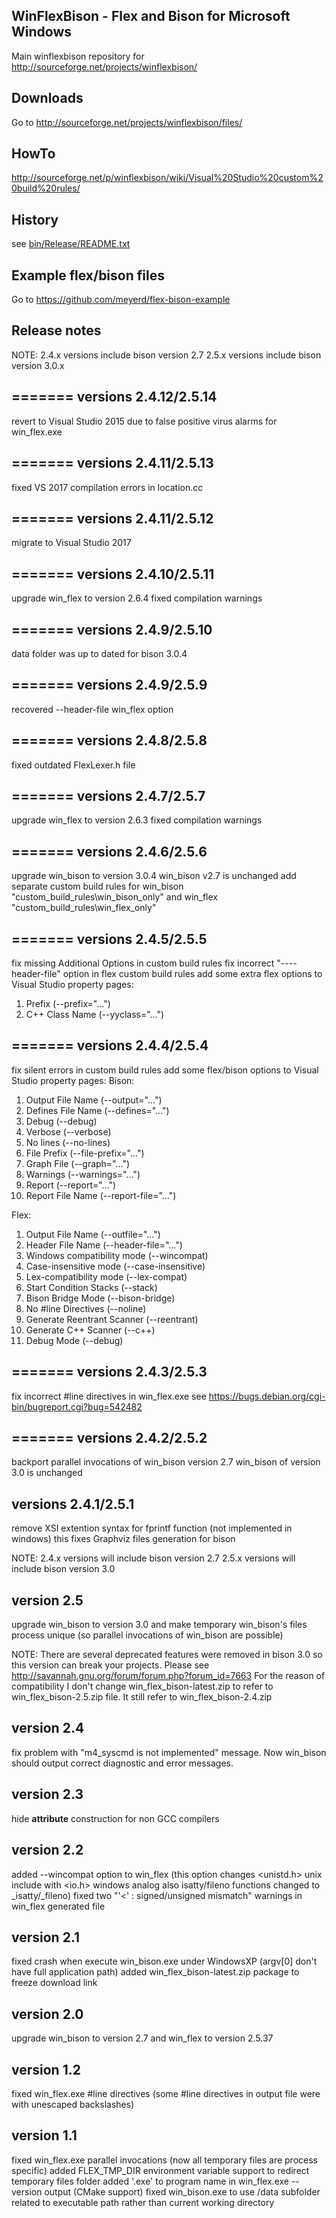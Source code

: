 ## WinFlexBison - Flex and Bison for Microsoft Windows

Main winflexbison repository for http://sourceforge.net/projects/winflexbison/

## Downloads
Go to http://sourceforge.net/projects/winflexbison/files/

## HowTo
http://sourceforge.net/p/winflexbison/wiki/Visual%20Studio%20custom%20build%20rules/

## History
see [bin/Release/README.txt](https://raw.githubusercontent.com/lexxmark/winflexbison/master/bin/Release/README.txt)

## Example flex/bison files
Go to https://github.com/meyerd/flex-bison-example

## Release notes
NOTE:
2.4.x versions include bison version 2.7
2.5.x versions include bison version 3.0.x

=======
versions 2.4.12/2.5.14
--------------
revert to Visual Studio 2015 due to false positive virus alarms for win_flex.exe

=======
versions 2.4.11/2.5.13
--------------
fixed VS 2017 compilation errors in location.cc

=======
versions 2.4.11/2.5.12
--------------
migrate to Visual Studio 2017

=======
versions 2.4.10/2.5.11
--------------
upgrade win_flex to version 2.6.4
fixed compilation warnings

=======
versions 2.4.9/2.5.10
--------------
data folder was up to dated for bison 3.0.4

=======
versions 2.4.9/2.5.9
--------------
recovered --header-file win_flex option

=======
versions 2.4.8/2.5.8
--------------
fixed outdated FlexLexer.h file

=======
versions 2.4.7/2.5.7
--------------
upgrade win_flex to version 2.6.3
fixed compilation warnings

=======
versions 2.4.6/2.5.6
--------------
upgrade win_bison to version 3.0.4
win_bison v2.7 is unchanged
add separate custom build rules for win_bison "custom_build_rules\win_bison_only"
    and win_flex "custom_build_rules\win_flex_only"

=======
versions 2.4.5/2.5.5
--------------
fix missing Additional Options in custom build rules
fix incorrect "----header-file" option in flex custom build rules
add some extra flex options to Visual Studio property pages:
   1. Prefix (--prefix="...")
   2. C++ Class Name (--yyclass="...")

=======
versions 2.4.4/2.5.4
--------------
fix silent errors in custom build rules
add some flex/bison options to Visual Studio property pages:
Bison:
   1. Output File Name (--output="...")
   2. Defines File Name (--defines="...")
   3. Debug (--debug)
   4. Verbose (--verbose)
   5. No lines (--no-lines)
   6. File Prefix (--file-prefix="...")
   7. Graph File (--graph="...")
   8. Warnings (--warnings="...")
   9. Report (--report="...")
   10. Report File Name (--report-file="...")
   
Flex:
   1. Output File Name (--outfile="...")
   2. Header File Name (--header-file="...")
   3. Windows compatibility mode (--wincompat)
   4. Case-insensitive mode (--case-insensitive)
   5. Lex-compatibility mode (--lex-compat)
   6. Start Condition Stacks (--stack)
   7. Bison Bridge Mode (--bison-bridge)
   8. No #line Directives (--noline)
   9. Generate Reentrant Scanner (--reentrant)
   10. Generate C++ Scanner (--c++)
   11. Debug Mode (--debug)

=======
versions 2.4.3/2.5.3
--------------
fix incorrect #line directives in win_flex.exe
see https://bugs.debian.org/cgi-bin/bugreport.cgi?bug=542482

=======
versions 2.4.2/2.5.2
--------------
backport parallel invocations of win_bison version 2.7
win_bison of version 3.0 is unchanged

versions 2.4.1/2.5.1
--------------
remove XSI extention syntax for fprintf function (not implemented in windows)
this fixes Graphviz files generation for bison

NOTE:
2.4.x versions will include bison version 2.7
2.5.x versions will include bison version 3.0

version 2.5
--------------
upgrade win_bison to version 3.0 and make temporary win_bison's files process unique (so parallel invocations of win_bison are possible)

NOTE: There are several deprecated features were removed in bison 3.0 so this version can break your projects.
Please see http://savannah.gnu.org/forum/forum.php?forum_id=7663
For the reason of compatibility I don't change win_flex_bison-latest.zip to refer to win_flex_bison-2.5.zip file.
It still refer to win_flex_bison-2.4.zip 

version 2.4
--------------
fix problem with "m4_syscmd is not implemented" message. Now win_bison should output correct 
diagnostic and error messages.

version 2.3
--------------
hide __attribute__ construction for non GCC compilers

version 2.2
--------------
added --wincompat option to win_flex (this option changes <unistd.h> unix include with <io.h> windows analog
  also isatty/fileno functions changed to _isatty/_fileno)
fixed two "'<' : signed/unsigned mismatch" warnings in win_flex generated file

version 2.1
--------------
fixed crash when execute win_bison.exe under WindowsXP (argv[0] don't have full application path)
added win_flex_bison-latest.zip package to freeze download link

version 2.0
--------------
upgrade win_bison to version 2.7 and win_flex to version 2.5.37

version 1.2
--------------
fixed win_flex.exe #line directives (some #line directives in output file were with unescaped backslashes)

version 1.1
--------------
fixed win_flex.exe parallel invocations (now all temporary files are process specific)
added FLEX_TMP_DIR environment variable support to redirect temporary files folder
added '.exe' to program name in win_flex.exe --version output (CMake support)
fixed win_bison.exe to use /data subfolder related to executable path rather than current working directory
